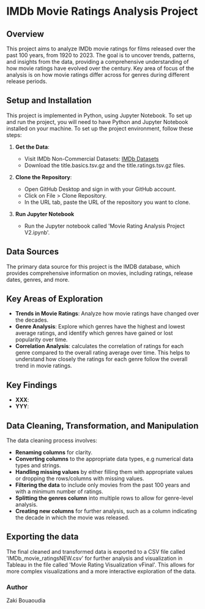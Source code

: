 # IMDb Movie Ratings Analysis Project 

## Overview

This project aims to analyze IMDb movie ratings for films released over the past 100 years, from 1920 to 2023. The goal is to uncover trends, patterns, and insights from the data, providing a comprehensive understanding of how movie ratings have evolved over the century. Key area of focus of the analysis is on how movie ratings differ across for genres during different release periods. 

## Setup and Installation

This project is implemented in Python, using Jupyter Notebook. To set up and run the project, you will need to have Python and Jupyter Notebook installed on your machine. To set up the project environment, follow these steps:

1. **Get the Data**: 
   - Visit IMDb Non-Commercial Datasets: [IMDb Datasets](https://developer.imdb.com/non-commercial-datasets/)
   - Download the title.basics.tsv.gz and the title.ratings.tsv.gz files.

2. **Clone the Repository**: 
   - Open GitHub Desktop and sign in with your GitHub account.
   - Click on File > Clone Repository.
   - In the URL tab, paste the URL of the repository you want to clone.

3. **Run Jupyter Notebook**
   - Run the Jupyter notebook called 'Movie Rating Analysis Project V2.ipynb'. 

## Data Sources

The primary data source for this project is the IMDB database, which provides comprehensive information on movies, including ratings, release dates, genres, and more.

## Key Areas of Exploration

- **Trends in Movie Ratings**: Analyze how movie ratings have changed over the decades.
- **Genre Analysis**: Explore which genres have the highest and lowest average ratings, and identify which genres have gained or lost popularity over time.
- **Correlation Analysis**: calculates the correlation of ratings for each genre compared to the overall rating average over time. This helps to understand how closely the ratings for each genre follow the overall trend in movie ratings.

## Key Findings

- **XXX**: 
- **YYY**: 

## Data Cleaning, Transformation, and Manipulation

The data cleaning process involves:

- **Renaming columns** for clarity.
- **Converting columns** to the appropriate data types, e.g numerical data types and strings. 
- **Handling missing values** by either filling them with appropriate values or dropping the rows/columns with missing values.
- **Filtering the data** to include only movies from the past 100 years and with a minimum number of ratings.
- **Splitting the genres column** into multiple rows to allow for genre-level analysis.
- **Creating new columns** for further analysis, such as a column indicating the decade in which the movie was released.

## Exporting the data

The final cleaned and transformed data is exported to a CSV file called 'IMDb_movie_ratingsNEW.csv' for further analysis and visualization in Tableau in the file called 'Movie Rating Visualization vFinal'. This allows for more complex visualizations and a more interactive exploration of the data.

### Author

Zaki Bouaoudia
